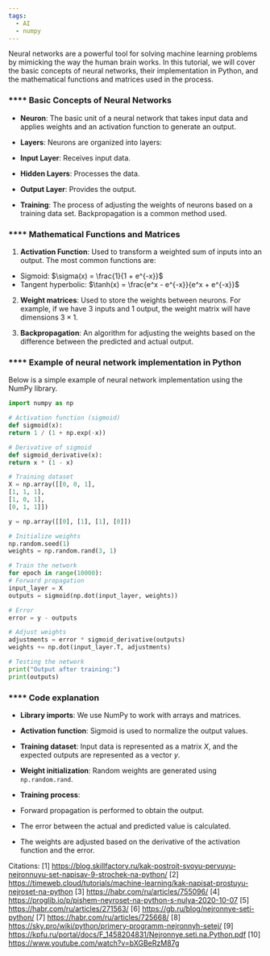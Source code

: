 ```yaml
---
tags:
  - AI
  - numpy
---
```

Neural networks are a powerful tool for solving machine learning problems by mimicking the way the human brain works. In this tutorial, we will cover the basic concepts of neural networks, their implementation in Python, and the mathematical functions and matrices used in the process.

### **** Basic Concepts of Neural Networks

- **Neuron**: The basic unit of a neural network that takes input data and applies weights and an activation function to generate an output.

- **Layers**: Neurons are organized into layers:
- **Input Layer**: Receives input data.
- **Hidden Layers**: Processes the data.
- **Output Layer**: Provides the output.

- **Training**: The process of adjusting the weights of neurons based on a training data set. Backpropagation is a common method used.

### **** Mathematical Functions and Matrices

1. **Activation Function**: Used to transform a weighted sum of inputs into an output. The most common functions are:

- Sigmoid: $\sigma(x) = \frac{1}{1 + e^{-x}}$
- Tangent hyperbolic: $\tanh(x) = \frac{e^x - e^{-x}}{e^x + e^{-x}}$

2. **Weight matrices**: Used to store the weights between neurons. For example, if we have 3 inputs and 1 output, the weight matrix will have dimensions $3 \times 1$.

3. **Backpropagation**: An algorithm for adjusting the weights based on the difference between the predicted and actual output.

### **** Example of neural network implementation in Python

Below is a simple example of neural network implementation using the NumPy library.

```python
import numpy as np

# Activation function (sigmoid)
def sigmoid(x):
return 1 / (1 + np.exp(-x))

# Derivative of sigmoid
def sigmoid_derivative(x):
return x * (1 - x)

# Training dataset
X = np.array([[0, 0, 1],
[1, 1, 1],
[1, 0, 1],
[0, 1, 1]])

y = np.array([[0], [1], [1], [0]])

# Initialize weights
np.random.seed(1)
weights = np.random.rand(3, 1)

# Train the network
for epoch in range(10000):
# Forward propagation
input_layer = X
outputs = sigmoid(np.dot(input_layer, weights))

# Error
error = y - outputs

# Adjust weights
adjustments = error * sigmoid_derivative(outputs)
weights += np.dot(input_layer.T, adjustments)

# Testing the network
print("Output after training:")
print(outputs)
```

### **** Code explanation

- **Library imports**: We use NumPy to work with arrays and matrices.

- **Activation function**: Sigmoid is used to normalize the output values.

- **Training dataset**: Input data is represented as a matrix $X$, and the expected outputs are represented as a vector $y$.

- **Weight initialization**: Random weights are generated using `np.random.rand`.

- **Training process**:
- Forward propagation is performed to obtain the output.
- The error between the actual and predicted value is calculated.
- The weights are adjusted based on the derivative of the activation function and the error.

Citations:
[1] https://blog.skillfactory.ru/kak-postroit-svoyu-pervuyu-nejronnuyu-set-napisav-9-strochek-na-python/
[2] https://timeweb.cloud/tutorials/machine-learning/kak-napisat-prostuyu-nejroset-na-python
[3] https://habr.com/ru/articles/755096/
[4] https://proglib.io/p/pishem-neyroset-na-python-s-nulya-2020-10-07
[5] https://habr.com/ru/articles/271563/
[6] https://gb.ru/blog/nejronnye-seti-python/
[7] https://habr.com/ru/articles/725668/
[8] https://sky.pro/wiki/python/primery-programm-nejronnyh-setej/
[9] https://kpfu.ru/portal/docs/F_1458204831/Nejronnye.seti.na.Python.pdf
[10] https://www.youtube.com/watch?v=bXGBeRzM87g